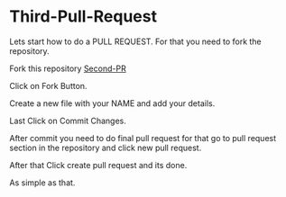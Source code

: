# Third-Pull-Request

Lets start how to do a PULL REQUEST.
For that you need to fork the repository.

Fork this repository 
[Second-PR](https://github.com/HacktoberFest-CU/Third-Pull-Request)

Click on Fork Button.

Create a new file with your NAME and add your details.

Last Click on Commit Changes.

After commit you need to do final pull request for that go to pull request section in the repository and click new pull request.

After that Click create pull request and its done.

As simple as that.
